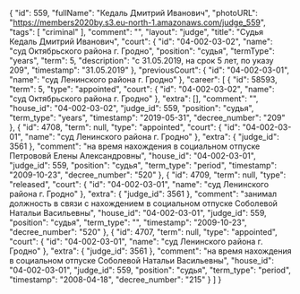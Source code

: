 {
    "id": 559,
    "fullName": "Кедаль Дмитрий Иванович",
    "photoURL": "https://members2020by.s3.eu-north-1.amazonaws.com/judge_559",
    "tags": [
        "criminal"
    ],
    "comment": "",
    "layout": "judge",
    "title": "Судья Кедаль Дмитрий Иванович",
    "court": {
        "id": "04-002-03-02",
        "name": "суд Октябрьского района г. Гродно",
        "position": "судья",
        "termType": "years",
        "term": 5,
        "description": "c 31.05.2019, на срок 5 лет, по указу 209",
        "timestamp": "31.05.2019"
    },
    "previousCourt": {
        "id": "04-002-03-01",
        "name": "суд Ленинского района г. Гродно"
    },
    "career": [
        {
            "id": 58593,
            "term": 5,
            "type": "appointed",
            "court": {
                "id": "04-002-03-02",
                "name": "суд Октябрьского района г. Гродно"
            },
            "extra": [],
            "comment": "",
            "house_id": "04-002-03-02",
            "judge_id": 559,
            "position": "судья",
            "term_type": "years",
            "timestamp": "2019-05-31",
            "decree_number": "209"
        },
        {
            "id": 4708,
            "term": null,
            "type": "appointed",
            "court": {
                "id": "04-002-03-01",
                "name": "суд Ленинского района г. Гродно"
            },
            "extra": {
                "judge_id": 3561
            },
            "comment": "на время нахождения в социальном отпуске Петрововй Елены Александровны",
            "house_id": "04-002-03-01",
            "judge_id": 559,
            "position": "судья",
            "term_type": "period",
            "timestamp": "2009-10-23",
            "decree_number": "520"
        },
        {
            "id": 4709,
            "term": null,
            "type": "released",
            "court": {
                "id": "04-002-03-01",
                "name": "суд Ленинского района г. Гродно"
            },
            "extra": {
                "judge_id": 3561
            },
            "comment": "занимал должность в связи с нахождением в социальном отпуске Соболевой Натальи Васильевны",
            "house_id": "04-002-03-01",
            "judge_id": 559,
            "position": "судья",
            "term_type": "",
            "timestamp": "2009-10-23",
            "decree_number": "520"
        },
        {
            "id": 4707,
            "term": null,
            "type": "appointed",
            "court": {
                "id": "04-002-03-01",
                "name": "суд Ленинского района г. Гродно"
            },
            "extra": {
                "judge_id": 3561
            },
            "comment": "на время нахождения в социальном отпуске Соболевой Натальи Васильевны",
            "house_id": "04-002-03-01",
            "judge_id": 559,
            "position": "судья",
            "term_type": "period",
            "timestamp": "2008-04-18",
            "decree_number": "215"
        }
    ]
}